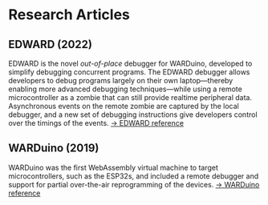 <script setup>
import citation from '../components/citation.vue'
</script>

# Research Articles

## EDWARD (2022)

EDWARD is the novel <i>out-of-place</i> debugger for WARDuino, developed to simplify debugging concurrent programs. The EDWARD debugger allows developers to debug programs largely on their own laptop—thereby enabling more advanced debugging techniques—while using a remote microcontroller as a zombie that can still provide realtime peripheral data. Asynchronous events on the remote zombie are captured by the local debugger, and a new set of debugging instructions give developers control over the timings of the events. [-> EDWARD reference](/reference/edward/)

<citation file="/edward.bib" url="https://doi.org/10.1145/3546918.3546920"/>

## WARDuino (2019)

WARDuino was the first WebAssembly virtual machine to target microcontrollers, such as the ESP32s, and included a remote debugger and support for partial over-the-air reprogramming of the devices. [-> WARDuino reference](/reference/)

<citation file="/warduino.bib" url="https://doi.org/10.1145/3357390.3361029" />

